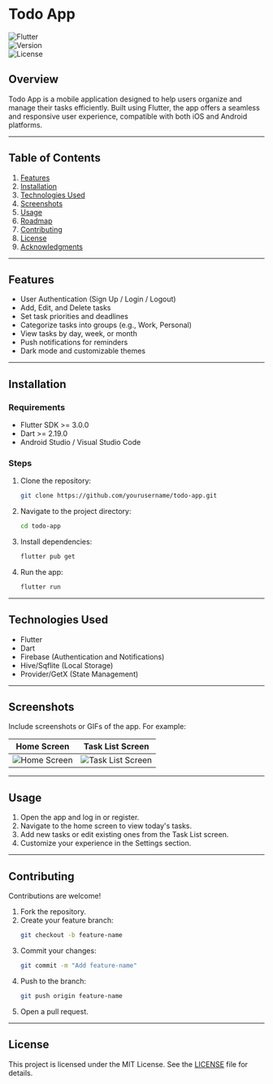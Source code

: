 # **Todo App**

![Flutter](https://img.shields.io/badge/Flutter-Framework-blue)  
![Version](https://img.shields.io/badge/version-1.0.0-brightgreen)  
![License](https://img.shields.io/badge/license-MIT-blue)

## **Overview**
Todo App is a mobile application designed to help users organize and manage their tasks efficiently. Built using Flutter, the app offers a seamless and responsive user experience, compatible with both iOS and Android platforms.

---  

## **Table of Contents**
1. [Features](#features)
2. [Installation](#installation)
3. [Technologies Used](#technologies-used)
4. [Screenshots](#screenshots)
5. [Usage](#usage)
6. [Roadmap](#roadmap)
7. [Contributing](#contributing)
8. [License](#license)
9. [Acknowledgments](#acknowledgments)

---  

## **Features**
- User Authentication (Sign Up / Login / Logout)
- Add, Edit, and Delete tasks
- Set task priorities and deadlines
- Categorize tasks into groups (e.g., Work, Personal)
- View tasks by day, week, or month
- Push notifications for reminders
- Dark mode and customizable themes

---  

## **Installation**

### **Requirements**
- Flutter SDK >= 3.0.0
- Dart >= 2.19.0
- Android Studio / Visual Studio Code

### **Steps**
1. Clone the repository:
   ```bash  
   git clone https://github.com/yourusername/todo-app.git  
   ```  

2. Navigate to the project directory:
   ```bash  
   cd todo-app  
   ```  

3. Install dependencies:
   ```bash  
   flutter pub get  
   ```  

4. Run the app:
   ```bash  
   flutter run  
   ```  

---  

## **Technologies Used**
- Flutter
- Dart
- Firebase (Authentication and Notifications)
- Hive/Sqflite (Local Storage)
- Provider/GetX (State Management)

---  

## **Screenshots**
Include screenshots or GIFs of the app. For example:

| Home Screen | Task List Screen |  
|-------------|------------------|  
| ![Home Screen](screenshots/home.png) | ![Task List Screen](screenshots/task_list.png) |  

---  

## **Usage**
1. Open the app and log in or register.
2. Navigate to the home screen to view today's tasks.
3. Add new tasks or edit existing ones from the Task List screen.
4. Customize your experience in the Settings section.

---  

## **Contributing**
Contributions are welcome!
1. Fork the repository.
2. Create your feature branch:
   ```bash  
   git checkout -b feature-name  
   ```  
3. Commit your changes:
   ```bash  
   git commit -m "Add feature-name"  
   ```  
4. Push to the branch:
   ```bash  
   git push origin feature-name  
   ```  
5. Open a pull request.

---  

## **License**
This project is licensed under the MIT License. See the [LICENSE](LICENSE) file for details.


